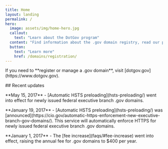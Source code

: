 ```yaml
---
title: Home
layout: landing
permalink: /
hero:
  image: assets/img/home-hero.jpg
  callout:
    text: "Learn about the DotGov program"
  content: "Find information about the .gov domain registry, read our policies, or download data about .gov domains."
  button:
    text: "Learn more"
    href: /domains/registration/
---
```


<section class="usa-section bg-color-gray-lightest">
  <div class="usa-grid">
<p class="usa-font-lead">If you need to **register or manage a .gov domain**, visit [dotgov.gov](https://www.dotgov.gov).</p>
  </div>
</section>

<section class="usa-section">
  <div class="usa-grid usa-content">
<div class="usa-width-one-third">
## Recent updates
</div>

<div class="usa-width-two-thirds">
<p>**May 15, 2017** - [Automatic HSTS preloading](hsts-preloading/) went into effect for newly issued federal executive branch .gov domains.</p>
<p>**January 19, 2017** - [Automatic HSTS preloading](hsts-preloading/) was [announced](https://cio.gov/automatic-https-enforcement-new-executive-branch-gov-domains/). This service will automatically enforce HTTPS for newly issued federal executive branch .gov domains.</p>
<p>**January 1, 2017** - The [fee increase](faqs/#fee-increase) went into effect, raising the annual fee for .gov domains to $400 per year.</p>
</div>
</div>
</section>
